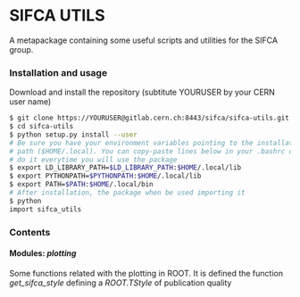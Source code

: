 SIFCA UTILS
===========
A metapackage containing some useful scripts and utilities
for the SIFCA group.

### Installation and usage
Download and install the repository (subtitute YOURUSER by your
CERN user name)
```bash
$ git clone https://YOURUSER@gitlab.cern.ch:8443/sifca/sifca-utils.git
$ cd sifca-utils
$ python setup.py install --user
# Be sure you have your environment variables pointing to the installation
# path ($HOME/.local). You can copy-paste lines below in your .bashrc or
# do it everytime you will use the package
$ export LD_LIBRARY_PATH=$LD_LIBRARY_PATH:$HOME/.local/lib
$ export PYTHONPATH=$PYTHONPATH:$HOME/.local/lib
$ export PATH=$PATH:$HOME/.local/bin
# After installation, the package when be used importing it
$ python
import sifca_utils
```


### Contents
#### Modules: *plotting*
Some functions related with the plotting in ROOT. It is
defined the function *get_sifca_style* defining a _ROOT.TStyle_
of publication quality
